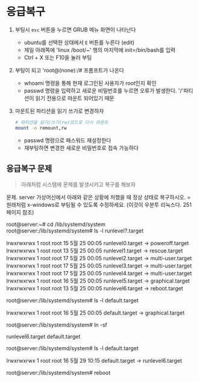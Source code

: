 # 응급복구

1. 부팅시 `esc` 버튼을 누르면 GRUB 메뉴 화면이 나타난다

   - ubuntu를 선택한 상태에서 `E` 버튼를 누른다 (edit)
   - 제일 아래쪽에 'linux /boot/~' 행의 마지막에 init=/bin/bash를 입력
   - Ctrl + X 또는 F10을 눌러 부팅

2. 부팅이 되고 'root@(none):/# 프롬프트가 나온다

   - whoami 명령을 통해 현재 로그인된 사용자가 root인지 확인
   - passwd 명령을 입력하고 새로운 비밀번호를 누르면 오류가 발생한다. '/'파티션이 읽기 전용으로 마운트 되어있기 때문

3. 마운트된 파티션을 읽기 쓰기로 변경하자
   ```bash
   # 파티션을 읽기/쓰기(rw)모드로 다시 마운트
   mount -o remount,rw
   ```
   - passwd 명령으로 패스워드 재설정한다
   - 재부팅하면 변경한 새로운 비밀번호로 접속 가능하다

## 응급복구 문제

> 아래처럼 시스템에 문제를 발생시키고 복구를 해보자

문제. server 가상머신에서 아래와 같은 상황에 처했을 때 정상 상태로 복구하시오. = 원래처럼 x-windows로 부팅될 수 있도록 수정하세요. (이것이 우분투 리눅스다. 251페이지 참조)

root@server:~# cd /lib/systemd/system  
root@server:/lib/systemd/system# ls -l runlevel?.target

lrwxrwxrwx 1 root root 15 5월 25 00:05 runlevel0.target -> poweroff.target  
lrwxrwxrwx 1 root root 13 5월 25 00:05 runlevel1.target -> rescue.target  
lrwxrwxrwx 1 root root 17 5월 25 00:05 runlevel2.target -> multi-user.target  
lrwxrwxrwx 1 root root 17 5월 25 00:05 runlevel3.target -> multi-user.target  
lrwxrwxrwx 1 root root 17 5월 25 00:05 runlevel4.target -> multi-user.target  
lrwxrwxrwx 1 root root 16 5월 25 00:05 runlevel5.target -> graphical.target  
lrwxrwxrwx 1 root root 13 5월 25 00:05 runlevel6.target -> reboot.target

root@server:/lib/systemd/system# ls -l default.target

lrwxrwxrwx 1 root root 16 5월 25 00:05 default.target -> graphical.target

root@server:/lib/systemd/system# ln -sf

runlevel6.target default.target

root@server:/lib/systemd/system# ls -l default.target

lrwxrwxrwx 1 root root 16 5월 29 10:15 default.target -> runlevel6.target

root@server:/lib/systemd/system# reboot

